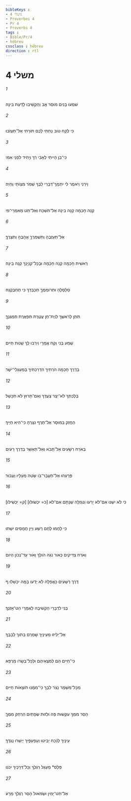 ```yaml
---
bibleKeys : 
- משלי 4
- Proverbes 4
- Pr 4
- Proverbs 4
tags : 
- Bible/Pr/4
- hébreu
cssclass : hébreu
direction : rtl
---
```


# משלי 4

###### 1
שִׁמְעוּ בָנִים מוּסַר אָב וְהַקְשִׁיבוּ לָדַעַת בִּינָה׃
###### 2
כִּי לֶקַח טֹוב נָתַתִּי לָכֶם תֹּורָתִי אַל־תַּעֲזֹבוּ׃
###### 3
כִּי־בֵן הָיִיתִי לְאָבִי רַךְ וְיָחִיד לִפְנֵי אִמִּי׃
###### 4
וַיֹּרֵנִי וַיֹּאמֶר לִי יִתְמָךְ־דְּבָרַי לִבֶּךָ שְׁמֹר מִצְוֹתַי וֶחְיֵה׃
###### 5
קְנֵה חָכְמָה קְנֵה בִינָה אַל־תִּשְׁכַּח וְאַל־תֵּט מֵאִמְרֵי־פִי׃
###### 6
אַל־תַּעַזְבֶהָ וְתִשְׁמְרֶךָּ אֱהָבֶהָ וְתִצְּרֶךָּ׃
###### 7
רֵאשִׁית חָכְמָה קְנֵה חָכְמָה וּבְכָל־קִנְיָנְךָ קְנֵה בִינָה׃
###### 8
סַלְסְלֶהָ וּתְרֹומְמֶךָּ תְּכַבֵּדְךָ כִּי תְחַבְּקֶנָּה׃
###### 9
תִּתֵּן לְרֹאשְׁךָ לִוְיַת־חֵן עֲטֶרֶת תִּפְאֶרֶת תְּמַגְּנֶךָּ׃
###### 10
שְׁמַע בְּנִי וְקַח אֲמָרָי וְיִרְבּוּ לְךָ שְׁנֹות חַיִּים׃
###### 11
בְּדֶרֶךְ חָכְמָה הֹרֵתִיךָ הִדְרַכְתִּיךָ בְּמַעְגְּלֵי־יֹשֶׁר׃
###### 12
בְּלֶכְתְּךָ לֹא־יֵצַר צַעֲדֶךָ וְאִם־תָּרוּץ לֹא תִכָּשֵׁל׃
###### 13
הַחֲזֵק בַּמּוּסָר אַל־תֶּרֶף נִצְּרֶהָ כִּי־הִיא חַיֶּיךָ׃
###### 14
בְּאֹרַח רְשָׁעִים אַל־תָּבֹא וְאַל־תְּאַשֵּׁר בְּדֶרֶךְ רָעִים׃
###### 15
פְּרָעֵהוּ אַל־תַּעֲבָר־בֹּו שְׂטֵה מֵעָלָיו וַעֲבֹור׃
###### 16
כִּי לֹא יִשְׁנוּ אִם־לֹא יָרֵעוּ וְנִגְזְלָה שְׁנָתָם אִם־לֹא [כ= יִכְשֹׁולוּ] [ק= יַכְשִׁילוּ]׃
###### 17
כִּי לָחֲמוּ לֶחֶם רֶשַׁע וְיֵין חֲמָסִים יִשְׁתּוּ׃
###### 18
וְאֹרַח צַדִּיקִים כְּאֹור נֹגַהּ הֹולֵךְ וָאֹור עַד־נְכֹון הַיֹּום׃
###### 19
דֶּרֶךְ רְשָׁעִים כָּאֲפֵלָה לֹא יָדְעוּ בַּמֶּה יִכָּשֵׁלוּ׃ ף
###### 20
בְּנִי לִדְבָרַי הַקְשִׁיבָה לַאֲמָרַי הַט־אָזְנֶךָ׃
###### 21
אַל־יַלִּיזוּ מֵעֵינֶיךָ שָׁמְרֵם בְּתֹוךְ לְבָבֶךָ׃
###### 22
כִּי־חַיִּים הֵם לְמֹצְאֵיהֶם וּלְכָל־בְּשָׂרֹו מַרְפֵּא׃
###### 23
מִכָּל־מִשְׁמָר נְצֹר לִבֶּךָ כִּי־מִמֶּנּוּ תֹּוצְאֹות חַיִּים׃
###### 24
הָסֵר מִמְּךָ עִקְּשׁוּת פֶּה וּלְזוּת שְׂפָתַיִם הַרְחֵק מִמֶּךָּ׃
###### 25
עֵינֶיךָ לְנֹכַח יַבִּיטוּ וְעַפְעַפֶּיךָ יַיְשִׁרוּ נֶגְדֶּךָ׃
###### 26
פַּלֵּס* מַעְגַּל רַגְלֶךָ וְכָל־דְּרָכֶיךָ יִכֹּנוּ׃
###### 27
אַל־תֵּט־יָמִין וּשְׂמֹאול הָסֵר רַגְלְךָ מֵרָע׃
